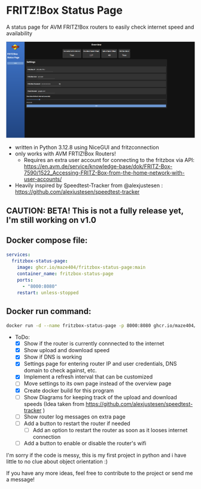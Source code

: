 # FRITZ!Box Status Page
A status page for AVM FRITZ!Box routers to easily check internet speed and availability

![Example](https://raw.githubusercontent.com/maze404/fritzbox-status-page/refs/heads/main/.images/example.png)

- written in Python 3.12.8 using NiceGUI and fritzconnection
- only works with AVM FRTIZ!Box Routers!
    - Requires an extra user account for connecting to the fritzbox via API: https://en.avm.de/service/knowledge-base/dok/FRITZ-Box-7590/1522_Accessing-FRITZ-Box-from-the-home-network-with-user-accounts/
- Heavily inspired by Speedtest-Tracker from @alexjustesen : https://github.com/alexjustesen/speedtest-tracker

## CAUTION: BETA! This is not a fully release yet, I'm still working on v1.0

## Docker compose file:
```yaml
services:
  fritzbox-status-page:
    image: ghcr.io/maze404/fritzbox-status-page:main
    container_name: fritzbox-status-page
    ports:
      - "8000:8080"
    restart: unless-stopped
```

## Docker run command:
```sh
docker run -d --name fritzbox-status-page -p 8000:8080 ghcr.io/maze404/fritzbox-status-page:main
```

- ToDo:
    - [x] Show if the router is currently connnected to the internet
    - [x] Show upload and download speed
    - [x] Show if DNS is working
    - [x] Settings page for entering router IP and user credentials, DNS domain to check against, etc.
    - [x] Implement a refresh interval that can be customized
    - [ ] Move settings to its own page instead of the overview page
    - [x] Create docker build for this program
    - [ ] Show Diagrams for keeping track of the upload and download speeds (Idea taken from https://github.com/alexjustesen/speedtest-tracker )
    - [ ] Show router log messages on extra page
    - [ ] Add a button to restart the router if needed
        - [ ] Add an option to restart the router as soon as it looses internet connection
    - [ ] Add a button to enable or disable the router's wifi

I'm sorry if the code is messy, this is my first project in python and i have little to no clue about object orientation :)

If you have any more ideas, feel free to contribute to the project or send me a message!
